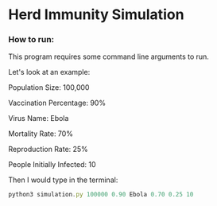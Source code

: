 # Herd Immunity Simulation

### How to run:

This program requires some command line arguments to run.

Let's look at an example:

Population Size: 100,000

Vaccination Percentage: 90%

Virus Name: Ebola

Mortality Rate: 70%

Reproduction Rate: 25%

People Initially Infected: 10

Then I would type in the terminal:

```js
python3 simulation.py 100000 0.90 Ebola 0.70 0.25 10

```
